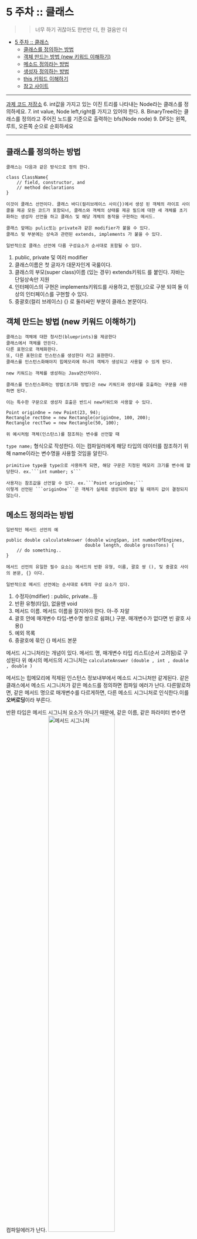 # 5 주차 :: 클래스

> > 너무 하기 귀찮아도 한번만 더, 한 걸음만 더

- [5 주차 :: 클래스](#5-주차--클래스)
  - [클래스를 정의하는 방법](#클래스를-정의하는-방법)
  - [객체 만드는 방법 (new 키워드 이해하기)](#객체-만드는-방법-new-키워드-이해하기)
  - [메소드 정의라는 방법](#메소드-정의라는-방법)
  - [생성자 정의하는 방법](#생성자-정의하는-방법)
  - [this 키워드 이해하기](#this-키워드-이해하기)
  - [참고 사이트](#참고-사이트)

---

[과제 코드 저장소](https://github.com/accidentlywoo/TIL/tree/main/JavaStudy-WhiteShip/java-study)
6. int값을 가지고 있는 이진 트리를 나타내는 Node라는 클래스를 정의하세요.
7. int value, Node left,right를 가지고 있어야 한다.
8. BinaryTree라는 클래스를 정의라고 주어진 노드를 기준으로 출력하는 bfs(Node node)
9. DFS는 왼쪽, 루트, 오른쪽 순으로 순회하세요

---

## 클래스를 정의하는 방법
    클래스는 다음과 같은 방식으로 정의 한다.
```
class ClassName{
    // field, constructor, and
    // method declarations
}
```

    이것이 클래스 선언이다. 클래스 바디(컬리브레이스 사이{})에서 생성 된 객체의 라이프 사이클을 제공 모든 코드가 포함되너, 클래스와 객체의 상태를 제공 필드에 대한 새 개체를 초기화하는 생성자 선언을 하고 클래스 및 해당 개체의 동작을 구현하는 메서드.

    클래스 앞에는 pulic또는 private과 같은 modifier가 붙을 수 있다.
    클래스 뒷 부분에는 상속과 관련된 extends, implements 가 붙을 수 있다.

    일반적으로 클래스 선언에 다름 구성요소가 순서대로 포함될 수 있다.

1. public, private 및 여러 modifier
2. 클래스이름은 첫 글자가 대문자인게 국룰이다.
3. 클래스의 부모(super class)이름 (있는 경우) extends키워드 를 붙인다. 자바는 단일상속만 지원
4. 인터페이스의 구현은 implements키워드를 사용하고, 반점(,)으로 구분 되여 둘 이상의 인터페이스를 구현할 수 있다.
5. 중괄호(컬리 브레이스) {} 로 둘러싸인 부분이 클래스 본문이다.

## 객체 만드는 방법 (new 키워드 이해하기)
    클래스는 객체에 대한 청사진(blueprints)을 제공한다
    클래스에서 객체를 만든다. 
    다른 표현으로 객체화한다.
    또, 다른 표현으로 인스턴스를 생성한다 라고 표햔한다.
    클래스를 인스턴스화해야지 힙메모리에 하나의 객체가 생성되고 사용할 수 있게 된다.

    new 키워드는 객체를 생성하는 Java연산자이다.

    클래스를 인스턴스화하는 방법(초기화 방법)은 new 키워드와 생성사를 호출하는 구문을 사용하면 된다.

    이는 특수한 구문으로 생성자 호출은 반드시 new키워드와 사용할 수 있다.

```
Point originOne = new Point(23, 94);
Rectangle rectOne = new Rectangle(originOne, 100, 200);
Rectangle rectTwo = new Rectangle(50, 100);
```
    위 예시처럼 객체(인스탄스)를 참조하는 변수를 선언할 때
```type name;``` 형식으로 작성한다. 이는 컴파일러에게 해당 타입의 데이터를 참조하기 위해 name이라는 변수명을 사용할 것임을 알린다.

    primitive type을 type으로 사용하게 되면, 해당 구문은 지정된 메모리 크기를 변수에 할당한다. ex.```int number; s```

    사용자는 참조값을 선언할 수 있다. ex.```Point originOne;```
    이렇게 선언된 ```originOne```은 객체가 실제로 생성되어 할당 될 때까지 값이 결정되지 않는다.

## 메소드 정의라는 방법
    일반적인 메서드 선언의 예
```
public double calculateAnswer (double wingSpan, int numberOfEngines,
                              double length, double grossTons) {
    // do something..
}
```
    메서드 선언의 유일한 필수 요소는 메서드의 반환 유형, 이름, 괄호 쌍 (), 및 중괄호 사이의 본문, {} 이다.

    일반적으로 메서드 선언에는 순서대로 6개의 구성 요소가 있다.
1. 수정자(mdifier) : public, private...등
2. 반환 유형(타입), 없을땐 void 
3. 메서드 이름. 메서드 이름을 잘지어야 한다. 아-주 자알
4. 괄호 안에 매개변수 타입-변수명 쌍으로 쉼펴(,) 구분. 매개변수가 없다면 빈 괄호 사용()
5. 예외 목록
6. 중괄호에 묶인 {} 메서드 본문  

메서드 시그니처라는 개념이 있다. 메서드 명, 매개변수 타입 리스트(순서 고려됨)로 구성된다
위 예시의 메서드의 시그니처는 ```calculateAnswer (double , int , double , double )```

메서드는 힙메모리에 적제된 인스턴스 정보내부에서 메소드 시그니처만 같게된다.
같은 클래스에서 메소드 시그니처가 같은 메소드를 정의하면 컴파일 에러가 난다.
다른말로하면, 같은 메서드 명으로 매개변수를 다르게하면, 다른 메소드 시그니처로 인식한다.이를 **오버로딩**이라 부른다.

반환 타입은 메서드 시그니처 요소가 아니기 때문에, 같은 이름, 같은 파라미터 변수면 컴파일에러가 난다.
 <img src="https://github.com/accidentlywoo/TIL/blob/main/images/methodsignature.png" width="60%" height="60%" display="inline-block" alt="메서드 시그니처"/> 

오버로딩(Overloading)의 예시
```
public class DataArtist { 
    ... 
    public void draw (String s) { 
        ... 
    } 
    public void draw (int i) { 
        ... 
    } 
    public void draw (double f) { 
        ... 
    } 
    public void draw (int i, 이중 f) { 
        ... 
    } 
}
```
## 생성자 정의하는 방법
    클래스를 이용해, 객체화, 인스턴스화 하기 위해 생성자를 사용한다.
    생성자는 메서드처럼 생겼지만 클래스 이름을 사용하고, 반환유형이 없다.
    메서드와 비슷한듯 엄청난 차이가 있고, 특별한 녀석이기때문에 사용하는데에 제약사항이 많다.
    팩토리 패턴을 사용해라

    Bicycle클래스의 생성자 예시
```
public Bicycle(int startCadence, int startSpeed, int startGear) {
    gear = startGear;
    cadence = startCadence;
    speed = startSpeed;
}
```
    새로운 myBike 이라불리는 Bicycle 객체를 생성하기 위해 new 연산자와 생성자를 사용한다

```
Bicycle myBike = new Bicycle(30, 0, 8);
```

    생성자를 통해 인스턴스 초기화 시 필드값을 지정할 수 있다.

## this 키워드 이해하기
    인스턴스 메서드 또는 생성자 내에는 현재 객체(메서드 또는 생성자가 호출되는 객체 this)에 대한 참조가 있다. 
    this를 사용하여 인스턴스 메서드 또는 생성자 내에서 현재 객체의 모든 멤버를 참조할 수 있다.

    생성자에서  this 사용 예시
```
public class Point {
    public int x = 0;
    public int y = 0;
        
    //생성자
    public Point (int a, int b) {
        x = a;
        y = b;
    }
}
```
    위의 예시에서 생성자에서 필드와 구분되는 파라미터 변수명을 작성했다.

    프로그래밍에서 변수명 짓기가 가장 어렵고 시간이 많이들며 프로그래밍의 복잡도를 저세상으로 끌어올린다.

```
public class Point {
    public int x = 0;
    public int y = 0;
        
    //생성자
    public Point (int x, int y) {
        this.x = x;
        this.y = y;
    }
}
``` 
    위 예에서 생성자에서 this를 사용해 클래스 필드에 접근하고 있다.
    this키워드를 빼면, 변수명은 가장 가까운 Scope(자바는 {}기준)가 생성자이기 때문에
    생성자 파라미터의 변수에 변수를 대입하는 무 창조 행위를 한다.

   - 참고
   메소드와 생성자의 파라미터는 메소드 본문에 argument로써 내부변수처럼 선언되어 진다.
   따라서 메소드와 생성자 파라미터와 같은 변수명과 타입을 본문에 사용하면 컴파일 에러가 발생한다.

---

## 참고 사이트
- [Oracle Java 11 Tutorials](https://docs.oracle.com/javase/tutorial/java/javaOO/classdecl.html)
